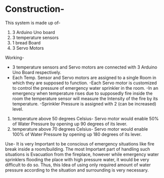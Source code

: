 # Construction-
This system is made up of- 
1) 3 Arduino Uno board
2) 3 temperature sensors
3) 1 bread Board
4) 3 Servo Motors

Working-
- 3 temperature sensors and Servo motors are connected with 3 Arduino Uno Board respectively.
- Each Temp. Sensor and Servo motors are assigned to a single Room in which they are supposed to function.
-Each Servo motor is customized to control the pressure of emergency water sprinkler in the room.
-In an emergency when temperature rises due to supposedly fire inside the room the temperature sensor will measure the Intensity of the fire by its temperature.
-Sprinkler Pressure is assigned with 2 (can be increased) level. 
 1) temperature above 50 degrees Celsius- Servo motor would enable 50% of Water Pressure by opening up 90 
     degrees of its lever.
 2) temperature above 70 degrees Celsius- Servo motor would enable 100% of Water Pressure by opening up 180 degrees of its lever.

Use-
It is very Important to be conscious of emergency situations like fire break inside a room/building.
The most Important part of handling such situations is Evacuation from the fireplace, however while emergency water sprinklers flooding the place with high pressure water, it would be very difficult to do so.
Thus, this Idea of using only required amount of water pressure according to the situation and surrounding is very necessary.
